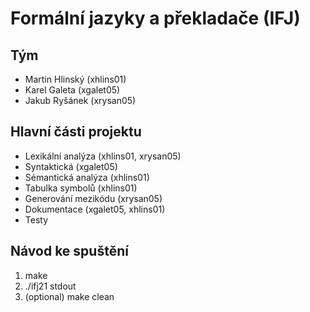 # Formální jazyky a překladače (IFJ)

## Tým
* Martin Hlinský  (xhlins01)
* Karel Galeta    (xgalet05)
* Jakub Ryšánek   (xrysan05)

## Hlavní části projektu
* Lexikální analýza     (xhlins01, xrysan05)
* Syntaktická           (xgalet05)
* Sémantická analýza    (xhlins01)
* Tabulka symbolů       (xhlins01)
* Generování mezikódu   (xrysan05)
* Dokumentace           (xgalet05, xhlins01)
* Testy

## Návod ke spuštění
1) make
2) ./ifj21 <stdin >stdout
3) (optional) make clean